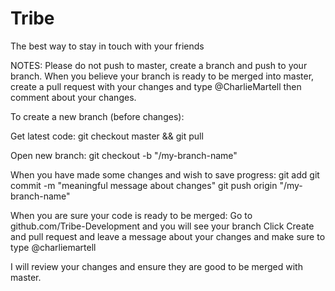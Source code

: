 Tribe
=====

The best way to stay in touch with your friends

NOTES:
Please do not push to master, create a branch and push to your branch.
When you believe your branch is ready to be merged into master, 
create a pull request with your changes and type @CharlieMartell
then comment about your changes.

To create a new branch (before changes):

Get latest code:
git checkout master && git pull

Open new branch:
git checkout -b "<username>/my-branch-name"

When you have made some changes and wish to save progress:
git add <files you want to add>
git commit -m "meaningful message about changes"
git push origin "<username>/my-branch-name"

When you are sure your code is ready to be merged:
Go to github.com/Tribe-Development and you will see your branch
Click Create and pull request and leave a message about your changes
and make sure to type @charliemartell

I will review your changes and ensure they are good to be merged with master. 
